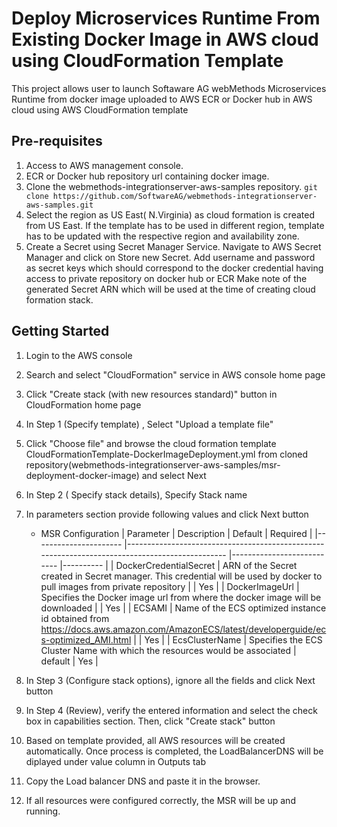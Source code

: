 # Deploy Microservices Runtime From Existing Docker Image in AWS cloud using CloudFormation Template

This project allows user to launch Softaware AG webMethods Microservices Runtime from docker image uploaded to AWS ECR or Docker hub in AWS cloud using AWS CloudFormation template

## Pre-requisites
1. Access to AWS management console.
2. ECR or Docker hub repository url containing docker image.
3. Clone the webmethods-integrationserver-aws-samples repository.
`git clone https://github.com/SoftwareAG/webmethods-integrationserver-aws-samples.git`
4. Select the region as US East( N.Virginia) as cloud formation is created from US East. If the template has to be used in different region, template has to be updated with the respective region and availability zone.
5. Create a Secret using Secret Manager Service. Navigate to AWS Secret Manager and click on Store new Secret. Add username and password  as secret keys which should correspond to the docker credential having access to private repository on docker hub or ECR Make note of the generated Secret ARN which will be used at the time of creating cloud formation stack.


## Getting Started
  
1. Login to the AWS console
2. Search and select "CloudFormation" service in AWS console home page 
3. Click "Create stack (with new resources standard)" button in CloudFormation home page
4. In Step 1 (Specify template) , Select "Upload a template file" 
5. Click "Choose file" and browse  the cloud formation template CloudFormationTemplate-DockerImageDeployment.yml from cloned repository(webmethods-integrationserver-aws-samples/msr-deployment-docker-image) and select Next
6. In Step 2 ( Specify stack details), Specify Stack name
7. In parameters section provide following values and click Next button
    * MSR Configuration
        | Parameter            	| Description                                                                                   	| Default                   	| Required 	|
        |----------------------	|-----------------------------------------------------------------------------------------------	|---------------------------	|----------	|
        | DockerCredentialSecret       | ARN of the Secret created in Secret manager. This credential will be used by docker to pull images from private repository	|  	| Yes      	|
		| DockerImageUrl        | Specifies the Docker image url from where the docker image will be downloaded	|  	| Yes      	|
		| ECSAMI              	| Name of the ECS optimized instance id obtained from https://docs.aws.amazon.com/AmazonECS/latest/developerguide/ecs-optimized_AMI.html 	|  	| Yes      	|
        | EcsClusterName 	| Specifies the ECS Cluster Name with which the resources would be associated | default                      	| Yes      	|

 8. In Step 3 (Configure stack options), ignore all the fields and click Next button
 9. In Step 4 (Review), verify the entered information and select the check box in capabilities section. Then, click "Create stack" button
 10. Based on template provided, all AWS resources will be created automatically. Once process is completed, the LoadBalancerDNS will be diplayed under value column in Outputs tab
 11. Copy the Load balancer DNS and paste it in the browser. 
 12. If all resources were configured correctly, the MSR will be up and running.

